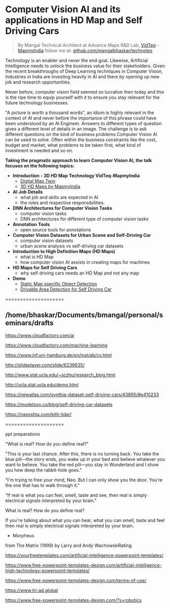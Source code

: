 
# Computer Vision AI and its applications in HD Map and Self Driving Cars

> By Mangal
Technical Architect at Advance Maps R&D Lab, [VidTeq](http://dmt.vidteq.com) - [MapmyIndia](https://www.mapmyindia.com/)
follow me at: [github.com/mangalbhaskar/technotes](https://github.com/mangalbhaskar/technotes/blob/master/README.md)


Technology is an enabler and never the end goal. Likewise, Artificial Intelligence needs to unlock the business value for their stakeholders. Given the recent breakthroughs of Deep Learning techniques in Computer Vision, Industries in India are investing heavily in AI and there by opening up new job and research opportunities.

Never before, computer vision field seemed so lucrative then today and this is the ripe time to equip yourself with it to ensure you stay relevant for the future technology businesses.

"A picture is worth a thousand words", an idiom is highly relevant in the context of AI and never before the importance of this phrase could have been understood by an AI Engineer. Answers to different types of question gives a different level of details in an image. The challenge is to ask different questions on the kind of business problems Computer Vision AI can be used to solve. Often within the business constraints like the cost, budget and market, what problems to be taken first, what kind of investment is needed and so on.

**Taking the pragmatic approach to learn Computer Vision AI, the talk focuses on the following topics:**

* **Introduction - 3D HD Map Technology VidTeq-MapmyIndia**
    + [Digital Map Twin](http://dmt.vidteq.com)
    + [3D HD Maps by MapmyIndia](https://www.mapmyindia.com/hd-maps/)
* **AI Job Details**
    + what job and skills are expected in AI
    + the roles and respective responsibilities.
* **DNN Architectures for Computer Vision Tasks**
    + computer vision tasks
    + DNN architectures for different type of computer vision tasks
* **Annotation Tools**
    + open source tools for annotations
* **Computer Vision Datasets for Urban Scene and Self-Driving Car**
    + computer vision datasets
    + urban scene analysis vs self-driving car datasets
* **Introduction to High Definition Maps (HD Maps)**
    + what is HD Map
    + how computer vision AI assists in creating maps for machines
* **HD Maps for Self Driving Cars**
    + why self driving cars needs an HD Map and not any map
* **Demo**
    + [Static Map specific Object Detection](https://www.youtube.com/watch?v=l2YPIGKnRFk)
    + [Drivable Area Detection for Self Driving Car](https://www.youtube.com/watch?v=OJPxgALx5eA)



====================

## /home/bhaskar/Documents/bmangal/personal/seminars/drafts









https://www.cloudfactory.com/ai

https://www.cloudfactory.com/machine-learning

https://www.inf.uni-hamburg.de/en/inst/ab/cv.html

http://slideplayer.com/slide/6239635/

http://www.stat.ucla.edu/~sczhu/research_blog.html

http://vcla.stat.ucla.edu/demo.html

https://newatlas.com/synthia-dataset-self-driving-cars/43895/#p410233

https://modelzoo.co/blog/self-driving-car-datasets

https://navoshta.com/kitti-lidar/



====================

ppt preparations

"What is real? How do you define real?"

"This is your last chance. After this, there is no turning back. You take the blue pill—the story ends, you wake up in your bed and believe whatever you want to believe. You take the red pill—you stay in Wonderland and I show you how deep the rabbit-hole goes."

"I'm trying to free your mind, Neo. But I can only show you the door. You're the one that has to walk through it."

"If real is what you can feel, smell, taste and see, then real is simply electrical signals interpreted by your brain."



What is real? How do you define real?

If you're talking about what you can hear, what you can smell, taste and feel then real is simply electrical signals interpreted by your brain.

- Morpheus

from The Matrix (1999) by Larry and Andy WachowskiRating


https://yourfreetemplates.com/artificial-intelligence-powerpoint-templates/

https://www.free-powerpoint-templates-design.com/artificial-intelligence-high-technology-powerpoint-templates/

https://www.free-powerpoint-templates-design.com/terms-of-use/


https://www.tri-ad.global

https://www.free-powerpoint-templates-design.com/?s=robotics